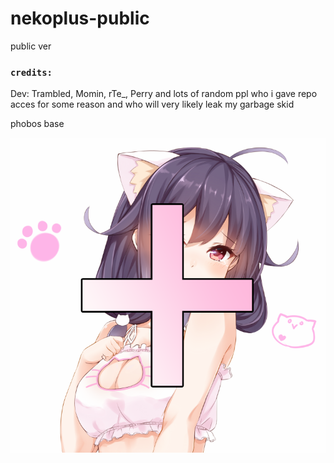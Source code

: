 # nekoplus-public
public ver
### `credits:`


Dev: Trambled, Momin, rTe_, Perry and lots of random ppl who i gave repo acces for some reason and who will very likely leak my garbage skid

phobos base

![img.png](img.png)

